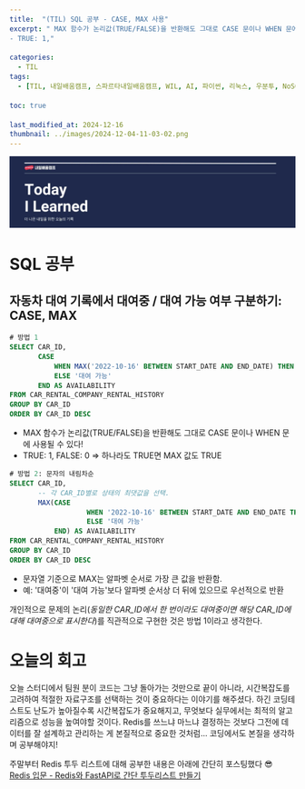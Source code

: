 ```yaml
---
title:  "(TIL) SQL 공부 - CASE, MAX 사용"
excerpt: " MAX 함수가 논리값(TRUE/FALSE)을 반환해도 그대로 CASE 문이나 WHEN 문에 사용될 수 있다!
- TRUE: 1,"

categories:
  - TIL
tags:
  - [TIL, 내일배움캠프, 스파르타내일배움캠프, WIL, AI, 파이썬, 리눅스, 우분투, NoSQL, Redis, 캐시, 캐싱]

toc: true

last_modified_at: 2024-12-16
thumbnail: ../images/2024-12-04-11-03-02.png
---
```

![](/images/../images/2024-12-04-11-03-02.png)

# SQL 공부
## 자동차 대여 기록에서 대여중 / 대여 가능 여부 구분하기: CASE, MAX
```sql
# 방법 1
SELECT CAR_ID,
       CASE 
           WHEN MAX('2022-10-16' BETWEEN START_DATE AND END_DATE) THEN '대여중'
           ELSE '대여 가능'
       END AS AVAILABILITY
FROM CAR_RENTAL_COMPANY_RENTAL_HISTORY
GROUP BY CAR_ID
ORDER BY CAR_ID DESC
```
- MAX 함수가 논리값(TRUE/FALSE)을 반환해도 그대로 CASE 문이나 WHEN 문에 사용될 수 있다!
- TRUE: 1, FALSE: 0 => 하나라도 TRUE면 MAX 값도 TRUE 

```sql
# 방법 2: 문자의 내림차순
SELECT CAR_ID,
	   -- 각 CAR_ID별로 상태의 최댓값을 선택.
       MAX(CASE 
		           WHEN '2022-10-16' BETWEEN START_DATE AND END_DATE THEN '대여중'
		           ELSE '대여 가능'
           END) AS AVAILABILITY
FROM CAR_RENTAL_COMPANY_RENTAL_HISTORY
GROUP BY CAR_ID
ORDER BY CAR_ID DESC
```
- 문자열 기준으로 MAX는 알파벳 순서로 가장 큰 값을 반환함.
- 예: '대여중'이 '대여 가능'보다 알파벳 순서상 더 뒤에 있으므로 우선적으로 반환

개인적으로 문제의 논리(*동일한 CAR_ID에서 한 번이라도 대여중이면 해당 CAR_ID에 대해 대여중으로 표시한다*)를 직관적으로 구현한 것은 방법 1이라고 생각한다.

# 오늘의 회고
오늘 스터디에서 팀원 분이 코드는 그냥 돌아가는 것만으로 끝이 아니라, 시간복잡도를 고려하여 적절한 자료구조를 선택하는 것이 중요하다는 이야기를 해주셨다. 하긴 코딩테스트도 난도가 높아질수록 시간복잡도가 중요해지고, 무엇보다 실무에서는 최적의 알고리즘으로 성능을 높여야할 것이다. Redis를 쓰느냐 마느냐 결정하는 것보다 그전에 데이터를 잘 설계하고 관리하는 게 본질적으로 중요한 것처럼... 코딩에서도 본질을 생각하며 공부해야지!

주말부터 Redis 투두 리스트에 대해 공부한 내용은 아래에 간단히 포스팅했다 😎   
[Redis 입문 - Redis와 FastAPI로 간단 투두리스트 만들기](https://hanmind.github.io/backend/redis-todo-list/)